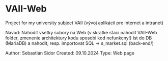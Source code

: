 # VAII-Web
Project for my university subject VAII (vývoj aplikácií pre internet a intranet)

Navod:
Nahodit vsetky subory na Web (v skratke staci nahodit VAII-Web folder, zmenenie architektury kodu sposobi kod nefunkcny!)
Ist do DB (MariaDB) a nahodit, resp. importovat SQL -> s_market.sql (back-end/)


Author: Sebastián Sidor
Created: 09.10.2024
Type: Web page
